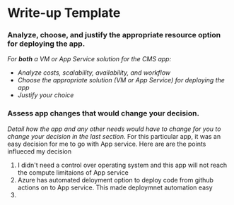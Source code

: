 # Write-up Template

### Analyze, choose, and justify the appropriate resource option for deploying the app.

*For **both** a VM or App Service solution for the CMS app:*
- *Analyze costs, scalability, availability, and workflow*
- *Choose the appropriate solution (VM or App Service) for deploying the app*
- *Justify your choice*

### Assess app changes that would change your decision.

*Detail how the app and any other needs would have to change for you to change your decision in the last section.* 
For this particular app, it was an easy decision for me to go with App service. Here are are the points influeced my decision 
1. I didn't need a control over operating system and this app will not reach the compute limitaions of App service 
2. Azure has automated deloyment option to deploy code from github actions on to App service. This made deploymnet automation easy
3.
